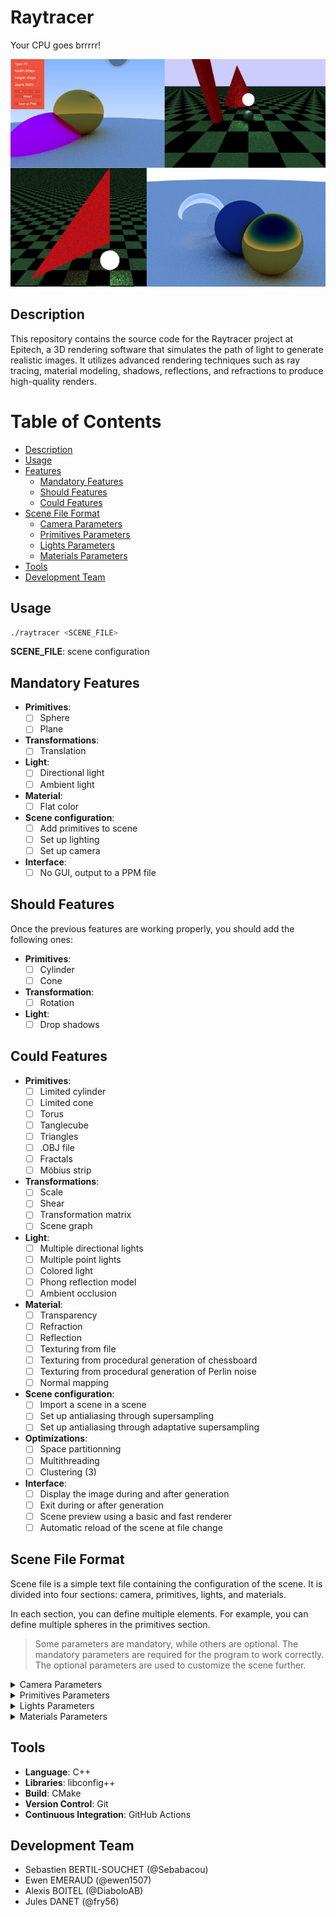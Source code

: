# Raytracer

Your CPU goes brrrrr!

![preview](assets/readme/image.png)

## Description
This repository contains the source code for the Raytracer project at Epitech, a 3D rendering software that simulates the path of light to generate realistic images. It utilizes advanced rendering techniques such as ray tracing, material modeling, shadows, reflections, and refractions to produce high-quality renders.

# Table of Contents

- [Description](#Description)
- [Usage](#Usage)
- [Features](#Features)
    - [Mandatory Features](#Mandatory-Features)
    - [Should Features](#Should-Features)
    - [Could Features](#Could-Features)
- [Scene File Format](#scene-file-format)
  - [Camera Parameters](#camera-parameters)
  - [Primitives Parameters](#primitives-parameters)
  - [Lights Parameters](#lights-parameters)
  - [Materials Parameters](#materials-parameters)
- [Tools](#tools)
- [Development Team](#development-team)

## Usage
```bash
./raytracer <SCENE_FILE>
```

**SCENE_FILE**: scene configuration

## Mandatory Features
- **Primitives**:
    - [ ] Sphere
    - [ ] Plane
- **Transformations**:
    - [ ] Translation
- **Light**:
    - [ ] Directional light
    - [ ] Ambient light
- **Material**:
    - [ ] Flat color
- **Scene configuration**:
    - [ ] Add primitives to scene
    - [ ] Set up lighting
    - [ ] Set up camera
- **Interface**:
    - [ ] No GUI, output to a PPM file

## Should Features
Once the previous features are working properly, you should add the following ones:
- **Primitives**:
    - [ ] Cylinder
    - [ ] Cone
- **Transformation**:
    -  [ ] Rotation
- **Light**:
    - [ ] Drop shadows

## Could Features
- **Primitives**:
    - [ ] Limited cylinder 
    - [ ] Limited cone 
    - [ ] Torus 
    - [ ] Tanglecube 
    - [ ] Triangles 
    - [ ] .OBJ file 
    - [ ] Fractals 
    - [ ] Möbius strip 
- **Transformations**:
    - [ ] Scale 
    - [ ] Shear 
    - [ ] Transformation matrix 
    - [ ] Scene graph 
- **Light**:
    - [ ] Multiple directional lights 
    - [ ] Multiple point lights 
    - [ ] Colored light 
    - [ ] Phong reflection model 
    - [ ] Ambient occlusion 
- **Material**:
    - [ ] Transparency 
    - [ ] Refraction 
    - [ ] Reflection 
    - [ ] Texturing from file 
    - [ ] Texturing from procedural generation of chessboard 
    - [ ] Texturing from procedural generation of Perlin noise 
    - [ ] Normal mapping 
- **Scene configuration**:
    - [ ] Import a scene in a scene 
    - [ ] Set up antialiasing through supersampling 
    - [ ] Set up antialiasing through adaptative supersampling 
- **Optimizations**:
    - [ ] Space partitionning 
    - [ ] Multithreading 
    - [ ] Clustering (3)
- **Interface**:
    - [ ] Display the image during and after generation 
    - [ ] Exit during or after generation 
    - [ ] Scene preview using a basic and fast renderer 
    - [ ] Automatic reload of the scene at file change 

## Scene File Format
Scene file is a simple text file containing the configuration of the scene. It is divided into four sections: camera, primitives, lights, and materials.

In each section, you can define multiple elements. For example, you can define multiple spheres in the primitives section.

> Some parameters are mandatory, while others are optional. The mandatory parameters are required for the program to work correctly. The optional parameters are used to customize the scene further.
<details>
  <summary>Camera Parameters</summary>

- **fieldOfView**: Field of view of the camera
- **resolution_width**: Width of the image
- **resolution_height**: Height of the image
- **position_x**: X position of the camera
- **position_y**: Y position of the camera
- **position_z**: Z position of the camera
- **rotation_x**: X rotation of the camera
- **rotation_y**: Y rotation of the camera
- **rotation_z**: Z rotation of the camera
_Exemple:_
```cpp
camera :
{
    cameras = (
        { fieldOfView = 72.0; resolution_width = 1920; resolution_height = 1080; position_x = 0; position_y = -100; position_z = 20; rotation_x = 0; rotation_y = 0; rotation_z = 0; }
    );
};
```
</details>

<details>
  <summary>Primitives Parameters</summary>

Depending on the type of primitive, the parameters will change. Here some examples:
- **Sphere**:
    - **x**: X position of the sphere
    - **y**: Y position of the sphere
    - **z**: Z position of the sphere
    - **r**: Radius of the sphere
    - **color_r**: Red color of the sphere
    - **color_g**: Green color of the sphere
    - **color_b**: Blue color of the sphere
- **Plane**:
  - **axis**: Axis of the plane (X, Y, Z)
  - **position**: Position of the plane
  - **color_r**: Red color of the plane
  - **color_g**: Green color of the plane
  - **color_b**: Blue color of the plane

_Exemple:_
```cpp
primitives :
{
    spheres = (
        { x = 60; y = 5; z = 40; r = 25; color_r = 255; color_g = 64; color_b = 64; },
        { x = -40; y = 20; z = -10; r = 35; color_r = 64; color_g = 255; color_b = 64; }
    );

    planes = (
        { axis = "Z"; position = -20; color_r = 64; color_g = 64; color_b = 255; }
    );
};
```
</details>

<details>
  <summary>Lights Parameters</summary>

- **ambient**: Ambient light intensity
- **diffuse**: Diffuse light intensity
- **point_x**: X position of the point light
- **point_y**: Y position of the point light
- **point_z**: Z position of the point light

_Exemple:_
```cpp
lights :
{
    lights = (
        { ambient = 0.4; diffuse = 0.6; point_x = 400; point_y = 100; point_z = 500; }
    );
    directional = () ;
};
```
</details>

<details>
  <summary>Materials Parameters</summary>

- **name**: Name of the material
- **ambient**: Ambient light intensity of the material
- **diffuse**: Diffuse light intensity of the material
- **specular**: Specular light intensity of the material
- **shininess**: Shininess of the material
- **reflection**: Reflection intensity of the material
- **refraction**: Refraction intensity of the material
- **transparency**: Transparency intensity of the material
_Exemple:_
```cpp
materials :
{
    materials = (
        { name = "default"; ambient = 0.1; diffuse = 0.9; specular = 0.9; shininess = 100; },
        { name = "mirror"; ambient = 0.1; diffuse = 0.1; specular = 0.9; shininess = 100; reflection = 0.9; }
    );
};
```
</details>

## Tools
- **Language**: C++
- **Libraries**: libconfig++
- **Build**: CMake
- **Version Control**: Git
- **Continuous Integration**: GitHub Actions

## Development Team
- Sebastien BERTIL-SOUCHET (@Sebabacou)
- Ewen EMERAUD (@ewen1507)
- Alexis BOITEL (@DiaboloAB)
- Jules DANET (@fry56)


